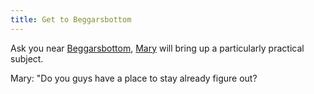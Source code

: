 ```yaml
---
title: Get to Beggarsbottom
---
```


Ask you near [Beggarsbottom](../places/beggarsbottom/story.md), [Mary]() will bring up a particularly practical subject.

Mary: "Do you guys have a place to stay already figure out? 
